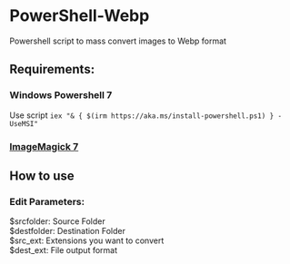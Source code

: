 # PowerShell-Webp
Powershell script to mass convert images to Webp format

## Requirements:
### Windows Powershell 7
Use script `iex "& { $(irm https://aka.ms/install-powershell.ps1) } -UseMSI"` 
### [ImageMagick 7](https://imagemagick.org/script/download.php)

## How to use
### Edit Parameters:
$srcfolder: Source Folder  
$destfolder: Destination Folder  
$src_ext: Extensions you want to convert  
$dest_ext: File output format  
